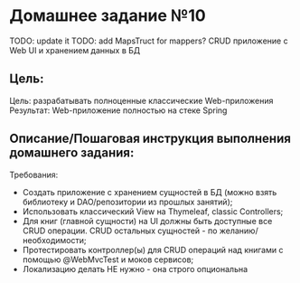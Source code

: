 # Домашнее задание №10
TODO: update it
TODO: add MapsTruct for mappers?
CRUD приложение с Web UI и хранением данных в БД

## Цель:
Цель: разрабатывать полноценные классические Web-приложения
Результат: Web-приложение полностью на стеке Spring

## Описание/Пошаговая инструкция выполнения домашнего задания:

Требования:

* Создать приложение с хранением сущностей в БД (можно взять библиотеку и DAO/репозитории из прошлых занятий);
* Использовать классический View на Thymeleaf, classic Controllers;
* Для книг (главной сущности) на UI должны быть доступные все CRUD операции. CRUD остальных сущностей - по желанию/необходимости;
* Протестировать контроллер(ы) для CRUD операций над книгами с помощью @WebMvcTest и моков сервисов;
* Локализацию делать НЕ нужно - она строго опциональна